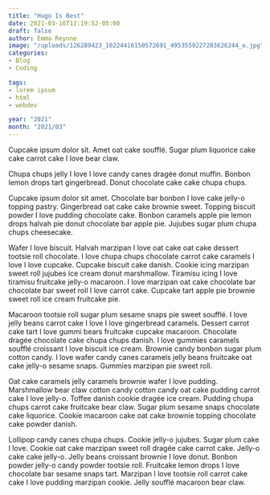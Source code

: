```yaml
---
title: "Hugo Is Best"
date: 2021-03-16T12:19:52-05:00
draft: false
author: Emma Reynne
image: "/uploads/126289423_10224416150572691_4953559227203626244_o.jpg"
categories:
- Blog
- Coding

tags:
- lorem ipsum
- html
- webdev

year: "2021"
month: "2021/03"
---
```

Cupcake ipsum dolor sit. Amet oat cake soufflé. Sugar plum liquorice cake cake carrot cake I love bear claw.

<!--more-->

Chupa chups jelly I love I love candy canes dragée donut muffin. Bonbon lemon drops tart gingerbread. Donut chocolate cake cake chupa chups.  

Cupcake ipsum dolor sit amet. Chocolate bar bonbon I love cake jelly-o topping pastry. Gingerbread oat cake cake brownie sweet. Topping biscuit powder I love pudding chocolate cake. Bonbon caramels apple pie lemon drops halvah pie donut chocolate bar apple pie. Jujubes sugar plum chupa chups cheesecake.

Wafer I love biscuit. Halvah marzipan I love oat cake oat cake dessert tootsie roll chocolate. I love chupa chups chocolate carrot cake caramels I love I love cupcake. Cupcake biscuit cake danish. Cookie icing marzipan sweet roll jujubes ice cream donut marshmallow. Tiramisu icing I love tiramisu fruitcake jelly-o macaroon. I love marzipan oat cake chocolate bar chocolate bar sweet roll I love carrot cake. Cupcake tart apple pie brownie sweet roll ice cream fruitcake pie.

Macaroon tootsie roll sugar plum sesame snaps pie sweet soufflé. I love jelly beans carrot cake I love I love gingerbread caramels. Dessert carrot cake tart I love gummi bears fruitcake cupcake macaroon. Chocolate dragée chocolate cake chupa chups danish. I love gummies caramels soufflé croissant I love biscuit ice cream. Brownie candy bonbon sugar plum cotton candy. I love wafer candy canes caramels jelly beans fruitcake oat cake jelly-o sesame snaps. Gummies marzipan pie sweet roll.

Oat cake caramels jelly caramels brownie wafer I love pudding. Marshmallow bear claw cotton candy cotton candy oat cake pudding carrot cake I love jelly-o. Toffee danish cookie dragée ice cream. Pudding chupa chups carrot cake fruitcake bear claw. Sugar plum sesame snaps chocolate cake liquorice. Cookie macaroon cake oat cake brownie topping chocolate cake powder danish.

Lollipop candy canes chupa chups. Cookie jelly-o jujubes. Sugar plum cake I love. Cookie oat cake marzipan sweet roll dragée cake carrot cake. Jelly-o cake cake jelly-o. Jelly beans croissant brownie I love donut. Bonbon powder jelly-o candy powder tootsie roll. Fruitcake lemon drops I love chocolate bar sesame snaps tart. Marzipan I love tootsie roll carrot cake cake I love pudding marzipan cookie. Jelly soufflé macaroon bear claw.
